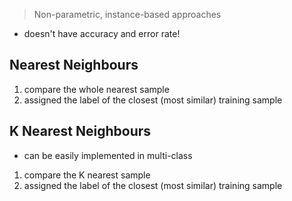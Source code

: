 > Non-parametric, instance-based approaches

- doesn't have accuracy and error rate!

## Nearest Neighbours
1.  compare the whole nearest sample
2.  assigned the label of the closest (most similar) training sample


## K Nearest Neighbours
- can be easily implemented in multi-class
1.  compare the K nearest sample
2.  assigned the label of the closest (most similar) training sample